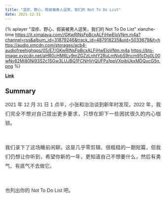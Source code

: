 ```yaml
---
title: "湿疹、野心、假装被男人逗笑，我们的 Not To Do List"
date: 2021-12-31
---
```


{% aplayer "湿疹、野心、假装被男人逗笑，我们的 Not To Do List" xianzhe-time  https://jt.ximalaya.com//GKwRINsFpBcxALFiHwEIoVNm.m4a?channel=rss&album_id=31879246&track_id=487918235&uid=5033679&jt=https://audio.xmcdn.com/storages/acb4-audiofreehighqps/05/E7/GKwRINsFpBcxALFiHwEIoVNm.m4a https://bts-image.xyzcdn.net/aHR0cHM6Ly9mZGZzLnhtY2RuLmNvbS9ncm91cDg0L00wNy82Mi80Ni93S2c1SGw3LUJBQ1FCNHVrQUFPa1ppVXpjbUkxMDQucG5n.png %}

**[Link](https://www.xiaoyuzhoufm.com/episode/61ce553208c1b5a020a51d25)**

## Summary
<p style="color: #333333; font-weight: normal; font-size: 16px; line-height: 30px; font-family: Helvetica,Arial,sans-serif; text-align: justify;">2021 年 12 月 31 日 1 点半，小张和治治谈到新年时发现，2022 年，我们完全不想对自己提出更多要求，只想在卸下一些困扰很久的内心枷锁。</p><span><br /></span><p style="color: #333333; font-weight: normal; font-size: 16px; line-height: 30px; font-family: Helvetica,Arial,sans-serif; text-align: justify;">我们录下了这场睡前闲聊。这是几乎零剪辑、很粗糙的一期短篇，但我们仍想让你听到，希望你新的一年，更知道自己不想要什么，然后有勇气、有底气不去做它。</p><span><br /></span><p style="color: #333333; font-weight: normal; font-size: 16px; line-height: 30px; font-family: Helvetica,Arial,sans-serif; text-align: justify;">也列出你的 Not To Do List 吧。</p>
    